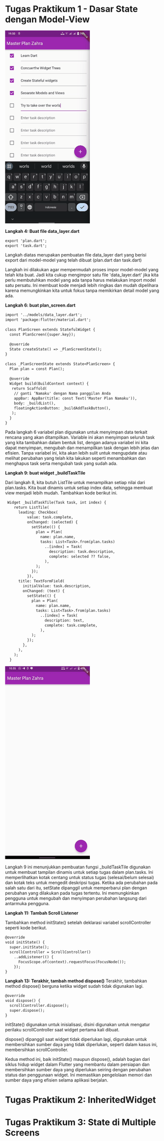 # **Tugas Praktikum 1 - Dasar State dengan Model-View**

<img src="img/praktikum1_2.gif">  

**Langkah 4: Buat file data_layer.dart**

```
export 'plan.dart';
export 'task.dart';
```

Langkah diatas merupakan pembuatan file data_layer dart yang berisi export dari model-model yang telah dibuat (plan.dart dan task.dart)

Langkah ini dilakukan agar mempermudah proses impor model-model yang telah kita buat. Jadi kita cukup mengimpor satu file 'data_layer.dart' jika kita perlu membutuhkan model yang ada tanpa harus melakukan import model satu persatu. Ini membuat kode menjadi lebih ringkas dan mudah dipelihara karena memungkinkan kita untuk fokus tanpa memikirkan detail model yang ada.


**Langkah 6: buat plan_screen.dart**

```
import '../models/data_layer.dart';
import 'package:flutter/material.dart';

class PlanScreen extends StatefulWidget {
  const PlanScreen({super.key});

  @override
  State createState() => _PlanScreenState();
}

class _PlanScreenState extends State<PlanScreen> {
  Plan plan = const Plan();

  @override
  Widget build(BuildContext context) {
   return Scaffold(
    // ganti ‘Namaku' dengan Nama panggilan Anda
    appBar: AppBar(title: const Text('Master Plan Namaku')),
    body: _buildList(),
    floatingActionButton: _buildAddTaskButton(),
   );
  }
}
```
Pada langkah 6 variabel plan digunakan untuk menyimpan data terkait rencana yang akan ditampilkan. Variable ini akan menyimpan seluruh task yang kita tambahkan dalam bentuk list, dengan adanya variabel ini kita dapat menyimpan, mengubah dan menampilkan task dengan lebih jelas dan efisien. Tanpa variabel ini, kita akan lebih sulit untuk mengupdate atau melihat perubahan yang telah kita lakukan seperti menambahkan dan menghapus task serta mengubah task yang sudah ada.


**Langkah 9: buat widget _buildTaskTile**

Dari langkah 8, kita butuh ListTile untuk menampilkan setiap nilai dari plan.tasks. Kita buat dinamis untuk setiap index data, sehingga membuat view menjadi lebih mudah. Tambahkan kode berikut ini.
```
 Widget _buildTaskTile(Task task, int index) {
    return ListTile(
      leading: Checkbox(
          value: task.complete,
          onChanged: (selected) {
            setState(() {
              plan = Plan(
                name: plan.name,
                tasks: List<Task>.from(plan.tasks)
                  ..[index] = Task(
                    description: task.description,
                    complete: selected ?? false,
                  ),
              );
            });
          }),
      title: TextFormField(
        initialValue: task.description,
        onChanged: (text) {
          setState(() {
            plan = Plan(
              name: plan.name,
              tasks: List<Task>.from(plan.tasks)
                ..[index] = Task(
                  description: text,
                  complete: task.complete,
                ),
            );
          });
        },
      ),
    );
  }

 ``` 

<img src="img/praktikum1.gif"> 

Langkah 9 ini menunjukkan pembuatan fungsi _buildTaskTile digunakan untuk membuat tampilan dinamis untuk setiap tugas dalam plan.tasks. Ini memperlihatkan kotak centang untuk status tugas (selesai/belum selesai) dan kotak teks untuk mengedit deskripsi tugas. Ketika ada perubahan pada salah satu dari itu, setState dipanggil untuk memperbarui plan dengan perubahan yang dilakukan pada tugas tertentu. Ini memungkinkan pengguna untuk mengubah dan menyimpan perubahan langsung dari antarmuka pengguna.

**Langkah 11: Tambah Scroll Listener**

Tambahkan method initState() setelah deklarasi variabel scrollController seperti kode berikut.
```
@override
void initState() {
  super.initState();
  scrollController = ScrollController()
    ..addListener(() {
      FocusScope.of(context).requestFocus(FocusNode());
    });
}
```

**Langkah 13: Terakhir, tambah method dispose()**
Terakhir, tambahkan method dispose() berguna ketika widget sudah tidak digunakan lagi.
```
@override
void dispose() {
  scrollController.dispose();
  super.dispose();
}
```
initState() digunakan untuk inisialisasi, disini digunakan untuk mengatur perilaku scrollController saat widget pertama kali dibuat.

dispose() dipanggil saat widget tidak diperlukan lagi, digunakan untuk membersihkan sumber daya yang tidak diperlukan, seperti dalam kasus ini, membersihkan scrollController.

Kedua method ini, baik initState() maupun dispose(), adalah bagian dari siklus hidup widget dalam Flutter yang membantu dalam persiapan dan membersihkan sumber daya yang diperlukan seiring dengan perubahan status dan penggunaan widget. Ini memastikan pengelolaan memori dan sumber daya yang efisien selama aplikasi berjalan.

# **Tugas Praktikum 2: InheritedWidget**



# **Tugas Praktikum 3: State di Multiple Screens**